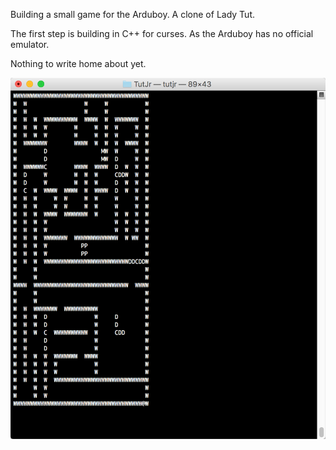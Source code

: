 Building a small game for the Arduboy. A clone of Lady Tut.

The first step is building in C++ for curses. As the Arduboy has no official emulator.

Nothing to write home about yet.

![screenshot](screenshot.png)
